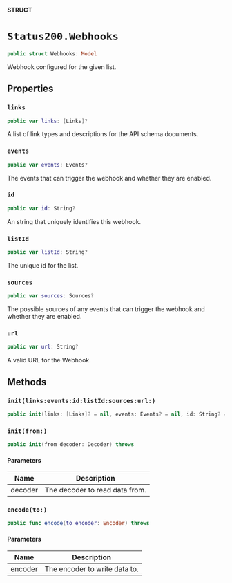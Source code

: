 **STRUCT**

# `Status200.Webhooks`

```swift
public struct Webhooks: Model
```

Webhook configured for the given list.

## Properties
### `links`

```swift
public var links: [Links]?
```

A list of link types and descriptions for the API schema documents.

### `events`

```swift
public var events: Events?
```

The events that can trigger the webhook and whether they are enabled.

### `id`

```swift
public var id: String?
```

An string that uniquely identifies this webhook.

### `listId`

```swift
public var listId: String?
```

The unique id for the list.

### `sources`

```swift
public var sources: Sources?
```

The possible sources of any events that can trigger the webhook and whether they are enabled.

### `url`

```swift
public var url: String?
```

A valid URL for the Webhook.

## Methods
### `init(links:events:id:listId:sources:url:)`

```swift
public init(links: [Links]? = nil, events: Events? = nil, id: String? = nil, listId: String? = nil, sources: Sources? = nil, url: String? = nil)
```

### `init(from:)`

```swift
public init(from decoder: Decoder) throws
```

#### Parameters

| Name | Description |
| ---- | ----------- |
| decoder | The decoder to read data from. |

### `encode(to:)`

```swift
public func encode(to encoder: Encoder) throws
```

#### Parameters

| Name | Description |
| ---- | ----------- |
| encoder | The encoder to write data to. |
